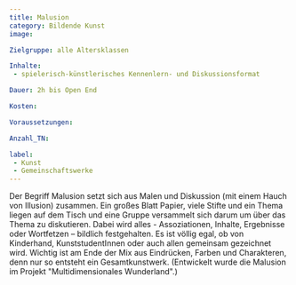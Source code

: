 ```yaml
---
title: Malusion
category: Bildende Kunst
image: 

Zielgruppe: alle Altersklassen

Inhalte:
 - spielerisch-künstlerisches Kennenlern- und Diskussionsformat

Dauer: 2h bis Open End

Kosten: 

Voraussetzungen:

Anzahl_TN: 

label:
 - Kunst
 - Gemeinschaftswerke
---
```


Der Begriff Malusion setzt sich aus Malen und Diskussion (mit einem Hauch von Illusion) zusammen. Ein großes Blatt Papier, viele Stifte und ein Thema liegen auf dem Tisch und eine Gruppe versammelt sich darum um über das Thema zu diskutieren. Dabei wird alles - Assoziationen, Inhalte, Ergebnisse oder Wortfetzen – bildlich festgehalten. Es ist völlig egal, ob von Kinderhand, KunststudentInnen oder auch allen gemeinsam gezeichnet wird. Wichtig ist am Ende der Mix aus Eindrücken, Farben und Charakteren, denn nur so entsteht ein Gesamtkunstwerk. (Entwickelt wurde die Malusion im Projekt "Multidimensionales Wunderland".)